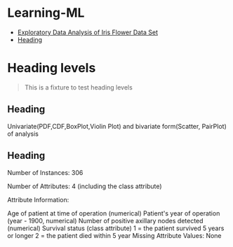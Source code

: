 # Learning-ML






<!-- toc -->



- [Exploratory Data Analysis of Iris Flower Data Set](#heading)
- [Heading](#heading-1)



# Heading levels

> This is a fixture to test heading levels

<!-- toc -->

## Heading

Univariate(PDF,CDF,BoxPlot,Violin Plot) and bivariate form(Scatter, PairPlot) of analysis

## Heading

Number of Instances: 306

Number of Attributes: 4 (including the class attribute)

Attribute Information:

Age of patient at time of operation (numerical)
Patient's year of operation (year - 1900, numerical)
Number of positive axillary nodes detected (numerical)
Survival status (class attribute)
1 = the patient survived 5 years or longer
2 = the patient died within 5 year
Missing Attribute Values: None




